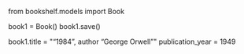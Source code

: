 from bookshelf.models import Book

book1 = Book()
book1.save()

book1.title = "“1984”, author “George Orwell”"
publication_year = 1949
